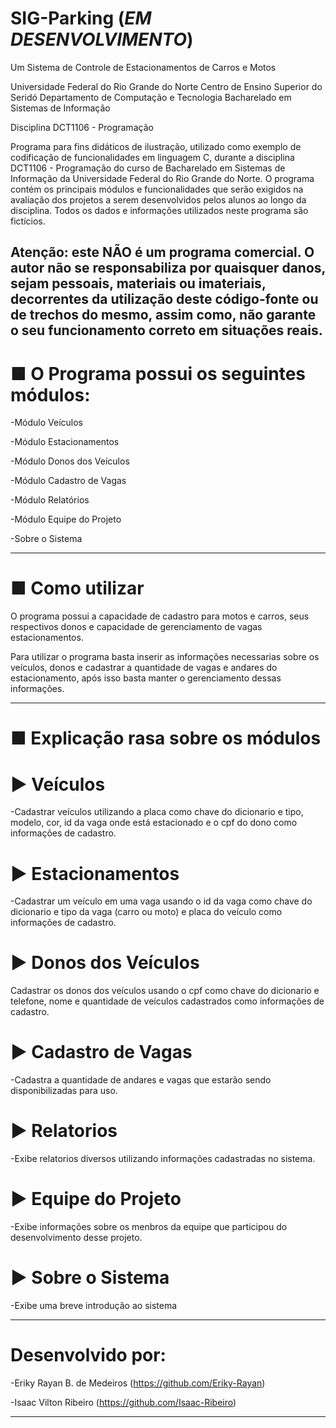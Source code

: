 # SIG-Parking (*EM DESENVOLVIMENTO*)
Um Sistema de Controle de Estacionamentos de Carros e Motos

Universidade Federal do Rio Grande do Norte
Centro de Ensino Superior do Seridó
Departamento de Computação e Tecnologia
Bacharelado em Sistemas de Informação

Disciplina DCT1106 - Programação

Programa para fins didáticos de ilustração, utilizado como exemplo de codificação de funcionalidades em linguagem C, durante a disciplina DCT1106 - Programação do curso de Bacharelado em Sistemas de Informação da Universidade Federal do Rio Grande do Norte. O programa contém os principais módulos e funcionalidades que serão exigidos na avaliação dos projetos a serem desenvolvidos pelos alunos ao longo da disciplina. Todos os dados e informações utilizados neste programa são fictícios.

Atenção: este NÃO é um programa comercial. O autor não se responsabiliza por quaisquer danos, sejam pessoais, materiais ou imateriais, decorrentes da utilização deste código-fonte ou de trechos do mesmo, assim como, não garante o seu funcionamento correto em situações reais.
--------------------------------------------------------------------------------------------------------------------------------------------------------------------------------------

# ■ O Programa possui os seguintes módulos:

-Módulo Veículos

-Módulo Estacionamentos

-Módulo Donos dos Veículos

-Módulo Cadastro de Vagas

-Módulo Relatórios

-Módulo Equipe do Projeto

-Sobre o Sistema

--------------------------------------------------------------------------------------------------------------------------------------------------------------------------------------

# ■ Como utilizar

O programa possui a capacidade de cadastro para motos e carros, seus respectivos donos e capacidade de gerenciamento de vagas estacionamentos.

Para utilizar o programa basta inserir as informações necessarias sobre os veículos, donos e cadastrar a quantidade de vagas e andares do estacionamento, após isso basta manter o gerenciamento dessas informações.

--------------------------------------------------------------------------------------------------------------------------------------------------------------------------------------

# ■ Explicação rasa sobre os módulos

# ▶ Veículos
-Cadastrar veículos utilizando a placa como chave do dicionario e tipo, modelo, cor, id da vaga onde está estacionado e o cpf do dono como informações de cadastro.

# ▶ Estacionamentos
-Cadastrar um veículo em uma vaga usando o id da vaga como chave do dicionario e tipo da vaga (carro ou moto) e placa do veículo como informações de cadastro.

# ▶ Donos dos Veículos
Cadastrar os donos dos veículos usando o cpf como chave do dicionario e telefone, nome e quantidade de veículos cadastrados como informações de cadastro.

# ▶ Cadastro de Vagas
-Cadastra a quantidade de andares e vagas que estarão sendo disponibilizadas para uso.

# ▶ Relatorios
-Exibe relatorios diversos utilizando informações cadastradas no sistema.

# ▶ Equipe do Projeto
-Exibe informações sobre os menbros da equipe que participou do desenvolvimento desse projeto.

# ▶ Sobre o Sistema
-Exibe uma breve introdução ao sistema

--------------------------------------------------------------------------------------------------------------------------------------------------------------------------------------

# Desenvolvido por:

-Eriky Rayan B. de Medeiros (https://github.com/Eriky-Rayan)

-Isaac Vilton Ribeiro (https://github.com/Isaac-Ribeiro)

--------------------------------------------------------------------------------------------------------------------------------------------------------------------------------------

